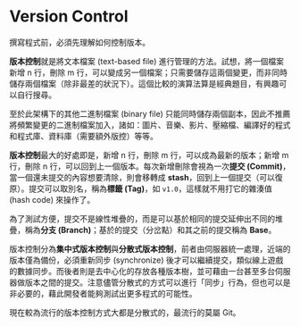 # Version Control

撰寫程式前，必須先理解如何控制版本。

**版本控制**就是將文本檔案 (text-based file) 進行管理的方法。試想，將一個檔案新增 n 行，刪除 m 行，可以變成另一個檔案；只需要儲存這兩個變更，而非同時儲存兩個檔案（除非最差的狀況下）。這個比較的演算法算是經典題目，有興趣可以自行搜尋。

至於此架構下的其他二進制檔案 (binary file) 只能同時儲存兩個副本，因此不推薦將頻繁變更的二進制檔案加入，諸如：圖片、音樂、影片、壓縮檔、編譯好的程式和程式庫、資料庫（需要額外版控）等等。

**版本控制**最大的好處即是，新增 n 行，刪除 m 行，可以成為最新的版本；新增 m 行，刪除 n 行，可以回到上一個版本。每次新增刪除會視為一次**提交 (Commit)**，當一個還未提交的內容想要清除，則會移轉成 **stash**，回到上一個提交（可以復原）。提交可以取別名，稱為**標籤 (Tag)**，如 `v1.0`，這樣就不用打它的雜湊值 (hash code) 來操作了。

為了測試方便，提交不是線性堆疊的，而是可以基於相同的提交延伸出不同的堆疊，稱為**分支 (Branch)**；基於的提交（分岔點）和其之前的提交稱為 **Base**。

版本控制分為**集中式版本控制**與**分散式版本控制**，前者由伺服器統一處理，近端的版本僅為備份，必須重新同步 (synchronize) 後才可以繼續提交，類似線上遊戲的數據同步。而後者則是去中心化的存放各種版本樹，並可藉由一台甚至多台伺服器做版本之間的提交。注意儘管分散式的方式可以進行「同步」行為，但也可以是非必要的，藉此開發者能夠測試出更多程式的可能性。

現在較為流行的版本控制方式大都是分散式的，最流行的莫屬 Git。
